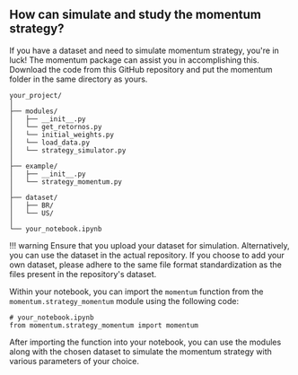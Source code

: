 ## How can  simulate and study the momentum strategy?
If you have a dataset and need to simulate momentum strategy, you're in luck! The momentum package can assist you in accomplishing this. Download the code from this GitHub repository and put the momentum folder in the same directory as yours.

    your_project/
    │
    ├── modules/
    │   ├── __init__.py
    │   └── get_retornos.py
    │   └── initial_weights.py
    │   └── load_data.py
    │   └── strategy_simulator.py
    │   
    ├── example/
    │   ├── __init__.py
    │   └── strategy_momentum.py    
    │
    ├── dataset/
    │   ├── BR/
    │   └── US/   
    │
    └── your_notebook.ipynb
!!! warning
    Ensure that you upload your dataset for simulation. Alternatively, you can use the dataset in the actual repository. If you choose to add your own dataset, please adhere to the same file format standardization as the files present in the repository's dataset.

Within your notebook, you can import the `momentum` function from the `momentum.strategy_momentum` module using the following code:

    # your_notebook.ipynb
    from momentum.strategy_momentum import momentum

After importing the function into your notebook, you can use the modules along with the chosen dataset to simulate the momentum strategy with various parameters of your choice.
